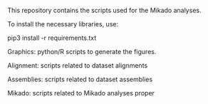 This repository contains the scripts used for the Mikado analyses.

To install the necessary libraries, use:

pip3 install -r requirements.txt

Graphics: python/R scripts to generate the figures.

Alignment: scripts related to dataset alignments

Assemblies: scripts related to dataset assemblies

Mikado: scripts related to Mikado analyses proper